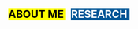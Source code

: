 <!-- Navigation bar-->
##	<mark> ABOUT ME </mark> &nbsp; <a href="research.html" style="color:white;background-color:#005596; text-decoration: none;"> RESEARCH </a> &nbsp;
